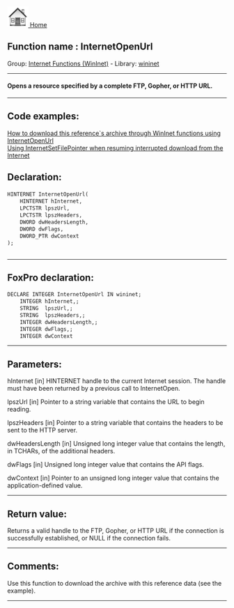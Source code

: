 [<img src="../../images/home.png"> Home ](https://github.com/VFPX/Win32API)  

## Function name : InternetOpenUrl
Group: [Internet Functions (WinInet)](../../functions_group.md#Internet_Functions_(WinInet))  -  Library: [wininet](../../libraries.md#wininet)  
***  


#### Opens a resource specified by a complete FTP, Gopher, or HTTP URL.
***  


## Code examples:
[How to download this reference`s archive through WinInet functions using InternetOpenUrl](../../samples/sample_110.md)  
[Using InternetSetFilePointer when resuming interrupted download from the Internet](../../samples/sample_191.md)  

## Declaration:
```foxpro  
HINTERNET InternetOpenUrl(
    HINTERNET hInternet,
    LPCTSTR lpszUrl,
    LPCTSTR lpszHeaders,
    DWORD dwHeadersLength,
    DWORD dwFlags,
    DWORD_PTR dwContext
);
  
```  
***  


## FoxPro declaration:
```foxpro  
DECLARE INTEGER InternetOpenUrl IN wininet;
	INTEGER hInternet,;
	STRING  lpszUrl,;
	STRING  lpszHeaders,;
	INTEGER dwHeadersLength,;
	INTEGER dwFlags,;
	INTEGER dwContext  
```  
***  


## Parameters:
hInternet
[in] HINTERNET handle to the current Internet session. The handle must have been returned by a previous call to InternetOpen.

lpszUrl
[in] Pointer to a string variable that contains the URL to begin reading. 

lpszHeaders
[in] Pointer to a string variable that contains the headers to be sent to the HTTP server. 

dwHeadersLength
[in] Unsigned long integer value that contains the length, in TCHARs, of the additional headers. 

dwFlags
[in] Unsigned long integer value that contains the API flags. 

dwContext
[in] Pointer to an unsigned long integer value that contains the application-defined value.  
***  


## Return value:
Returns a valid handle to the FTP, Gopher, or HTTP URL if the connection is successfully established, or NULL if the connection fails.  
***  


## Comments:
Use this function to download the archive with this reference data (see the example).  
  
***  

